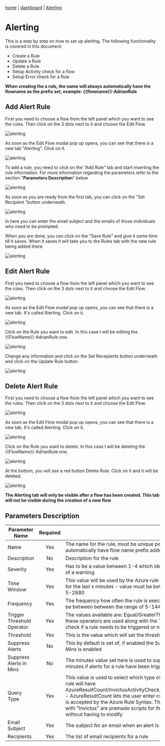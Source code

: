 [home](../README.md) | [dashboard](dashboard.md) | [Alerting](alerting.md)

# Alerting

This is a step by step on how to set up alerting. The following functionality is covered in this document:

- Create a Rule
- Update a Rule
- Delete a Rule
- Setup Activity check for a flow
- Setup Error check for a flow

**When creating the a rule, the name will always automatically have the flowname as the prefix set, example: {{flowname}}-AdrianRule**

## Add Alert Rule

First you need to choose a flow from the left panel which you want to see the rules. Then click on the 3 dots next to it and choose the Edit Flow.

![alerting](../images/dashboard/alerting1.JPG)

As soon as the Edit Flow modal pop up opens, you can see that there is a new tab "Alerting". Click on it.

![alerting](../images/dashboard/alerting2.JPG)

To add a rule, you need to click on the "Add Rule" tab and start inserting the rule information. For more information regarding the parameters refer to the section "**Parameters Description**" below

![alerting](../images/dashboard/alerting3.JPG)

As soon as you are ready from the first tab, you can click on the "Set Recipient "button underneath. 

![alerting](../images/dashboard/alerting4.JPG)

In here you can enter the email subject and the emails of those individuals who need to be prompted.

When you are done, you can click on the "Save Rule" and give it some time till it saves. When it saves it will take you to the Rules tab with the new rule being added there.

![alerting](../images/dashboard/alerting6.JPG)

## Edit Alert Rule

First you need to choose a flow from the left panel which you want to see the rules. Then click on the 3 dots next to it and choose the Edit Flow.

![alerting](../images/dashboard/alerting1.JPG)

As soon as the Edit Flow modal pop up opens, you can see that there is a new tab. It's called Alerting. Click on it.

![alerting](../images/dashboard/alerting5.JPG)

Click on the Rule you want to edit. In this case I will be editing the {{FlowName}}-AdrianRule one.

![alerting](../images/dashboard/alerting6.JPG)

Change any information and click on the Set Recepients button underneath and click on the Update Rule button.

![alerting](../images/dashboard/alerting7.JPG)

## Delete Alert Rule

First you need to choose a flow from the left panel which you want to see the rules. Then click on the 3 dots next to it and choose the Edit Flow.

![alerting](../images/dashboard/alerting1.JPG)

As soon as the Edit Flow modal pop up opens, you can see that there is a new tab. It's called Alerting. Click on it.

![alerting](../images/dashboard/alerting5.JPG)

Click on the Rule you want to delete. In this case I will be deleting the {{FlowName}}-AdrianRule one.

![alerting](../images/dashboard/alerting6.JPG)

At the bottom, you will see a red button Delete Rule. Click on it and it will be deleted.

![alerting](../images/dashboard/alerting8.JPG)

**The Alerting tab will only be visible after a flow has been created. This tab will not be visible during the creation of a new flow**

## Parameters Description

|Parameter Name|Required||Description|
| --- | :---: | --- | --- |
|Name|Yes|The name for the rule, must be unique per flow. Name will automatically have flow name prefix added to it|
|Description|No|Description for the rule|
|Severity|Yes|Has to be a value between 1-4 which identifies the severity of a warning|
|Time Window|Yes|This value will be used by the Azure rule to check the logs for the last x minutes - value must be between the range of 5-2880|
|Frequency|Yes|The frequency how often the rule is exectued - value must be between between the range of 5-1440|
|Trigger Threshold Operator|Yes|The values available are: Equal/GreaterThan/LessThan, these operators are used along with the Threshold field to check if a rule needs to be triggered or not|
|Threshold|Yes|This is the value which will set the threshold for the rule|
|Suppress Alerts|No|This by default is set of, if enabled the Suppress Alerts in Mins is enabled|
|Suppress Alerts in Mins|No|The minutes value set here is used to suppress alerts for x minutes if alerts for a rule have been triggered|
Query Type|Yes|This value is used to select which type of query the alert rule will have AzureResultCount/InvictusActivityCheck/InvictusErrorCheck - AzureResultCount lets the user enter custom script which is accepted by the Azure Rule Syntax. The ones starting with "Invictus" are premade scripts for the user to select without having to modify|
|Email Subject|Yes|The subject for an email when an alert is sent|
|Recipients|Yes|The list of email recipients for a rule|



